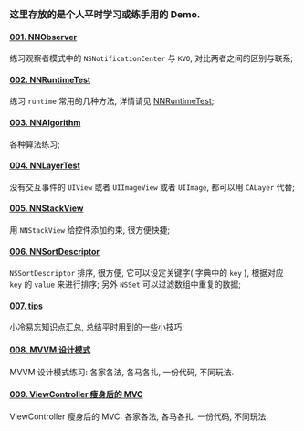 ### 这里存放的是个人平时学习或练手用的 Demo.

#### [001. NNObserver](https://github.com/liuzhongning/NNLearn/tree/master/001.%20NNObserver)

练习观察者模式中的 `NSNotificationCenter` 与 `KVO`, 对比两者之间的区别与联系;


#### [002. NNRuntimeTest](https://github.com/liuzhongning/NNLearn/tree/master/002.%20NNRuntimeTest)

练习 `runtime` 常用的几种方法, 详情请见 [NNRuntimeTest](https://github.com/liuzhongning/NNLearn/tree/master/002.%20NNRuntimeTest);

#### [003. NNAlgorithm](https://github.com/liuzhongning/NNLearn/tree/master/003.%20NNAlgorithm)

各种算法练习;

#### [004. NNLayerTest](https://github.com/liuzhongning/NNLearn/tree/master/004.%20NNLayerTest)

没有交互事件的 `UIView` 或者 `UIImageView` 或者 `UIImage`, 都可以用 `CALayer` 代替;

#### [005. NNStackView](https://github.com/liuzhongning/NNLearn/tree/master/005.%20NNStackView)

用 `NNStackView` 给控件添加约束, 很方便快捷;

#### [006. NNSortDescriptor](https://github.com/liuzhongning/NNLearn/tree/master/006.%20NNSortDescriptor)

`NSSortDescriptor` 排序, 很方便, 它可以设定关键字( 字典中的 `key` ), 根据对应 `key` 的 `value` 来进行排序; 另外 `NSSet` 可以过滤数组中重复的数据;

#### [007. tips](https://github.com/liuzhongning/NNLearn/blob/master/007.tips.md)
小冷易忘知识点汇总, 总结平时用到的一些小技巧;

#### [008. MVVM 设计模式](https://github.com/liuzhongning/NNLearn/tree/master/008.MVVMDemo)
MVVM 设计模式练习: 各家各法, 各马各扎, 一份代码, 不同玩法.

#### [009. ViewController 瘦身后的 MVC](https://github.com/liuzhongning/NNLearn/tree/master/009.MVCDemo)
ViewController 瘦身后的 MVC: 各家各法, 各马各扎, 一份代码, 不同玩法.

